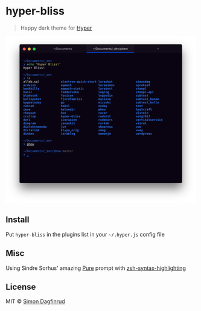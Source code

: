 # hyper-bliss

> Happy dark theme for [Hyper](https://hyper.is)

![](screenshot.png)


## Install

Put `hyper-bliss` in the plugins list in your `~/.hyper.js` config file


## Misc
Using Sindre Sorhus' amazing [Pure](https://github.com/sindresorhus/pure) prompt with [zsh-syntax-highlighting](https://github.com/zsh-users/zsh-syntax-highlighting)

## License

MIT © [Simon Dagfinrud](http://simondag.no)
